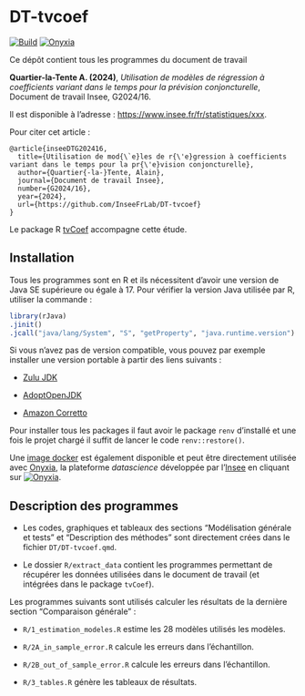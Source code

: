 
<!-- README.md is generated from README.Rmd. Please edit that file -->

# DT-tvcoef

[![Build](https://github.com/inseefrlab/dt-tvcoef/workflows/Dockerize/badge.svg)](https://hub.docker.com/repository/docker/inseefrlab/dt-tvcoef)
[![Onyxia](https://img.shields.io/badge/Launch-Datalab-orange?logo=R)](https://datalab.sspcloud.fr/launcher/ide/rstudio?autoLaunch=false&service.image.custom.enabled=true&service.image.pullPolicy=%C2%ABAlways%C2%BB&service.image.custom.version=%C2%ABinseefrlab%2Fdt-tvcoef%3Alatest%C2%BB&init.personalInit=%C2%ABhttps%3A%2F%2Fraw.githubusercontent.com%2Finseefrlab%2Fdt-tvcoef%2Fmaster%2F.github%2Fsetup_onyxia.sh%C2%BB)

Ce dépôt contient tous les programmes du document de travail

**Quartier-la-Tente A. (2024)**, *Utilisation de modèles de régression à
coefficients variant dans le temps pour la prévision conjoncturelle*,
Document de travail Insee, G2024/16.

Il est disponible à l’adresse :
<https://www.insee.fr/fr/statistiques/xxx>.

Pour citer cet article :

    @article{inseeDTG202416,
      title={Utilisation de mod{\`e}les de r{\'e}gression à coefficients variant dans le temps pour la pr{\'e}vision conjoncturelle},
      author={Quartier{-la-}Tente, Alain},
      journal={Document de travail Insee},
      number={G2024/16},
      year={2024},
      url={https://github.com/InseeFrLab/DT-tvcoef}
    }

Le package R [tvCoef](https://github.com/InseeFrLab/tvCoef) accompagne
cette étude.

## Installation

Tous les programmes sont en R et ils nécessitent d’avoir une version de
Java SE supérieure ou égale à 17. Pour vérifier la version Java utilisée
par R, utiliser la commande :

``` r
library(rJava)
.jinit()
.jcall("java/lang/System", "S", "getProperty", "java.runtime.version")
```

Si vous n’avez pas de version compatible, vous pouvez par exemple
installer une version portable à partir des liens suivants :

- [Zulu JDK](https://www.azul.com/downloads/#zulu)

- [AdoptOpenJDK](https://adoptopenjdk.net/)

- [Amazon Corretto](https://aws.amazon.com/corretto/)

Pour installer tous les packages il faut avoir le package `renv`
d’installé et une fois le projet chargé il suffit de lancer le code
`renv::restore()`.

Une [image
docker](https://hub.docker.com/repository/docker/inseefrlab/dt-tvcoef)
est également disponible et peut être directement utilisée avec
[Onyxia](https://github.com/InseeFrLab/onyxia-web), la plateforme
*datascience* développée par l’[Insee](https://www.insee.fr/fr/accueil)
en cliquant sur
[![Onyxia](https://img.shields.io/badge/Launch-Datalab-orange?logo=R)](https://datalab.sspcloud.fr/launcher/ide/rstudio?autoLaunch=false&service.image.custom.enabled=true&service.image.pullPolicy=%C2%ABAlways%C2%BB&service.image.custom.version=%C2%ABinseefrlab%2Fdt-tvcoef%3Alatest%C2%BB&init.personalInit=%C2%ABhttps%3A%2F%2Fraw.githubusercontent.com%2Finseefrlab%2Fdt-tvcoef%2Fmaster%2F.github%2Fsetup_onyxia.sh%C2%BB).

## Description des programmes

- Les codes, graphiques et tableaux des sections “Modélisation générale
  et tests” et “Description des méthodes” sont directement crées dans le
  fichier `DT/DT-tvcoef.qmd`.

- Le dossier `R/extract_data` contient les programmes permettant de
  récupérer les données utilisées dans le document de travail (et
  intégrées dans le package `tvCoef`).

Les programmes suivants sont utilisés calculer les résultats de la
dernière section “Comparaison générale” :

- `R/1_estimation_modeles.R` estime les 28 modèles utilisés les modèles.

- `R/2A_in_sample_error.R` calcule les erreurs dans l’échantillon.

- `R/2B_out_of_sample_error.R` calcule les erreurs dans l’échantillon.

- `R/3_tables.R` génère les tableaux de résultats.
